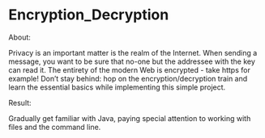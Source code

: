 # Encryption_Decryption

About:

Privacy is an important matter is the realm of the Internet. When sending a message, you want to be sure that no-one but the addressee with the key can read it. The entirety of the modern Web is encrypted - take https for example! Don’t stay behind: hop on the encryption/decryption train and learn the essential basics while implementing this simple project.

Result:

Gradually get familiar with Java, paying special attention to working with files and the command line.
